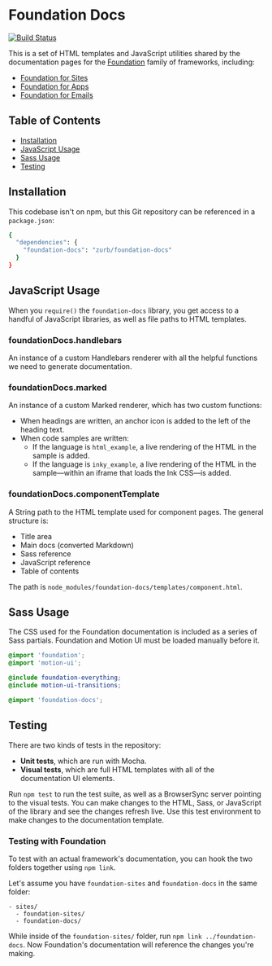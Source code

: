 # Foundation Docs

[![Build Status](https://travis-ci.org/zurb/foundation-docs.svg?branch=master)](https://travis-ci.org/zurb/foundation-docs)

This is a set of HTML templates and JavaScript utilities shared by the documentation pages for the [Foundation](http://foundation.zurb.com) family of frameworks, including:

- [Foundation for Sites](http://foundation.zurb.com/sites)
- [Foundation for Apps](http://foundation.zurb.com/apps)
- [Foundation for Emails](http://foundation.zurb.com/emails)

## Table of Contents

- [Installation](#installation)
- [JavaScript Usage](#javascript-usage)
- [Sass Usage](#sass-usage)
- [Testing](#testing)

## Installation

This codebase isn't on npm, but this Git repository can be referenced in a `package.json`:

```bash
{
  "dependencies": {
    "foundation-docs": "zurb/foundation-docs"
  }
}
```

## JavaScript Usage

When you `require()` the `foundation-docs` library, you get access to a handful of JavaScript libraries, as well as file paths to HTML templates.

### foundationDocs.handlebars

An instance of a custom Handlebars renderer with all the helpful functions we need to generate documentation.

### foundationDocs.marked

An instance of a custom Marked renderer, which has two custom functions:
- When headings are written, an anchor icon is added to the left of the heading text.
- When code samples are written:
  - If the language is `html_example`, a live rendering of the HTML in the sample is added.
  - If the language is `inky_example`, a live rendering of the HTML in the sample&mdash;within an iframe that loads the Ink CSS&mdash;is added.

### foundationDocs.componentTemplate

A String path to the HTML template used for component pages. The general structure is:

- Title area
- Main docs (converted Markdown)
- Sass reference
- JavaScript reference
- Table of contents

The path is `node_modules/foundation-docs/templates/component.html`.

## Sass Usage

The CSS used for the Foundation documentation is included as a series of Sass partials. Foundation and Motion UI must be loaded manually before it.

```scss
@import 'foundation';
@import 'motion-ui';

@include foundation-everything;
@include motion-ui-transitions;

@import 'foundation-docs';
```

## Testing

There are two kinds of tests in the repository:

- **Unit tests**, which are run with Mocha.
- **Visual tests**, which are full HTML templates with all of the documentation UI elements.

Run `npm test` to run the test suite, as well as a BrowserSync server pointing to the visual tests. You can make changes to the HTML, Sass, or JavaScript of the library and see the changes refresh live. Use this test environment to make changes to the documentation template.

### Testing with Foundation

To test with an actual framework's documentation, you can hook the two folders together using `npm link`.

Let's assume you have `foundation-sites` and `foundation-docs` in the same folder:

```
- sites/
  - foundation-sites/
  - foundation-docs/
```

While inside of the `foundation-sites/` folder, run `npm link ../foundation-docs`. Now Foundation's documentation will reference the changes you're making.
